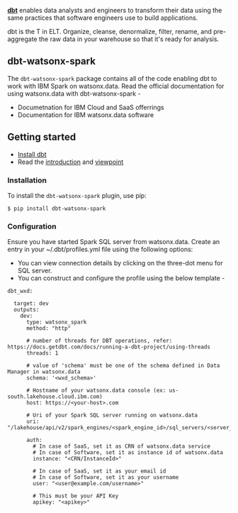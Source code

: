 **[dbt](https://www.getdbt.com/)** enables data analysts and engineers to transform their data using the same practices that software engineers use to build applications.

dbt is the T in ELT. Organize, cleanse, denormalize, filter, rename, and pre-aggregate the raw data in your warehouse so that it's ready for analysis.

## dbt-watsonx-spark

The `dbt-watsonx-spark` package contains all of the code enabling dbt to work with IBM Spark on watsonx.data. Read the official documentation for using watsonx.data with dbt-watsonx-spark -
 - Documetnation for IBM Cloud and SaaS offerrings 
 - Documentation for IBM watsonx.data software

## Getting started

- [Install dbt](https://docs.getdbt.com/docs/installation)
- Read the [introduction](https://docs.getdbt.com/docs/introduction/) and [viewpoint](https://docs.getdbt.com/docs/about/viewpoint/)

### Installation

To install the `dbt-watsonx-spark` plugin, use pip:
```
$ pip install dbt-watsonx-spark
```

### Configuration

Ensure you have started Spark SQL server from watsonx.data. Create an entry in your ~/.dbt/profiles.yml file using the following options:
- You can view connection details by clicking on the three-dot menu for SQL server.
- You can construct and configure the profile using the below template -

```
dbt_wxd:

  target: dev
  outputs:
    dev:
      type: watsonx_spark
      method: "http"
      
      # number of threads for DBT operations, refer: https://docs.getdbt.com/docs/running-a-dbt-project/using-threads
      threads: 1

      # value of 'schema' must be one of the schema defined in Data Manager in watsonx.data
      schema: '<wxd_schema>'
      
      # Hostname of your watsonx.data console (ex: us-south.lakehouse.cloud.ibm.com)
      host: https://<your-host>.com

      # Uri of your Spark SQL server running on watsonx.data
      uri: "/lakehouse/api/v2/spark_engines/<spark_engine_id>/sql_servers/<server_id>/connect/cliservice"

      auth:
        # In case of SaaS, set it as CRN of watsonx.data service
        # In case of Software, set it as instance id of watsonx.data
        instance: "<CRN/InstanceId>"
        
        # In case of SaaS, set it as your email id
        # In case of Software, set it as your username
        user: "<user@example.com/username>"

        # This must be your API Key
        apikey: "<apikey>"
```
